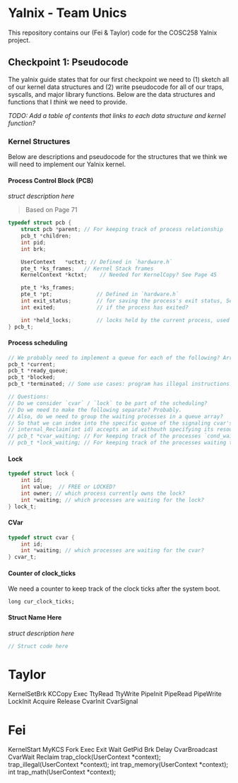 # Yalnix - Team Unics
This repository contains our (Fei & Taylor) code for the COSC258 Yalnix project.


## Checkpoint 1: Pseudocode
The yalnix guide states that for our first checkpoint we need to (1) sketch all of our kernel data structures and (2) write pseudocode for all of our traps, syscalls, and major library functions. Below are the data structures and functions that I *think* we need to provide.

*TODO: Add a table of contents that links to each data structure and kernel function?*


### Kernel Structures
Below are descriptions and pseudocode for the structures that we think we will need to implement our Yalnix kernel.

#### Process Control Block (PCB)
*struct description here*

> Based on Page 71
```c
typedef struct pcb {
    struct pcb *parent; // For keeping track of process relationship
    pcb_t *children; 
    int pid;
    int brk;

    UserContext   *uctxt; // Defined in `hardware.h`    
    pte_t *ks_frames;   // Kernel Stack frames
    KernelContext *kctxt;    // Needed for KernelCopy? See Page 45 

    pte_t *ks_frames;
    pte_t *pt;              // Defined in `hardware.h`
    int exit_status;        // for saving the process's exit status, See Page 32
    int exited;             // if the process has exited?  

    int *held_locks;        // locks held by the current process, used by sync syscalls
} pcb_t;
```

#### Process scheduling

```c
// We probably need to implement a queue for each of the following? Array or Linked List?
pcb_t *current;
pcb_t *ready_queue;
pcb_t *blocked;
pcb_t *terminated; // Some use cases: program has illegal instructions (like accessing invalid pages);

// Questions:
// Do we consider `cvar` / `lock` to be part of the scheduling?
// Do we need to make the following separate? Probably.
// Also, do we need to group the waiting processes in a queue array? 
// So that we can index into the specific queue of the signaling cvar's waiting processes?
// internal_Reclaim(int id) accepts an id withouth specifying its resource type, do we need to keep a mapping from id to resource type?
// pcb_t *cvar_waiting; // For keeping track of the processes `cond_wait`ing;
// pcb_t *lock_waiting; // For keeping track of the processes waiting to `acquire`;
```

#### Lock

```c
typedef struct lock {
    int id;     
    int value;  // FREE or LOCKED?
    int owner; // which process currently owns the lock?
    int *waiting; // which processes are waiting for the lock?
} lock_t;
```

#### CVar

```c
typedef struct cvar {
    int id;
    int *waiting; // which processes are waiting for the cvar?
} cvar_t;
```

#### Counter of clock_ticks
We need a counter to keep track of the clock ticks after the system boot.
```
long cur_clock_ticks;
```


#### Struct Name Here
*struct description here*

```c
// Struct code here
```

Taylor
======
KernelSetBrk
KCCopy
Exec
TtyRead
TtyWrite
PipeInit
PipeRead
PipeWrite
LockInit
Acquire
Release
CvarInit
CvarSignal

Fei
===
KernelStart
MyKCS
Fork
Exec
Exit
Wait
GetPid
Brk
Delay
CvarBroadcast
CvarWait
Reclaim
trap_clock(UserContext *context);
trap_illegal(UserContext *context);
int trap_memory(UserContext *context);
int trap_math(UserContext *context);